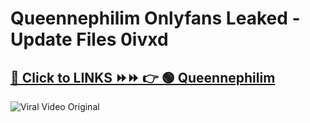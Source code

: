 
 # Queennephilim Onlyfans Leaked - Update Files 0ivxd

## <h2><a href="https://clipsfans.com/Queennephilim&ref=git">🔗 Click to LINKS ⏩⏩ 👉 🟢 Queennephilim </a></h2>

<a href="https://clipsfans.com/Queennephilim&ref=git" rel="nofollow" data-target="animated-image.originalLink"><img src="https://i.ibb.co.com/xMMVF88/686577567.gif" alt="Viral Video Original" style="max-width: 100%; display: inline-block;" data-target="animated-image.originalImage"></a>

